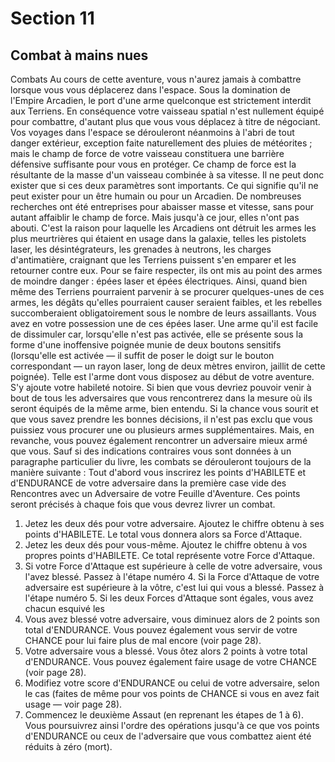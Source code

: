 # Section 11

## Combat à mains nues

Combats
Au cours de cette aventure, vous n'aurez jamais à combattre lorsque vous vous déplacerez dans l'espace. Sous la domination de l'Empire Arcadien, le port d'une arme quelconque est strictement interdit aux Terriens. En conséquence votre vaisseau spatial n'est nullement équipé pour combattre, d'autant plus que vous vous déplacez à titre de négociant. Vos voyages dans l'espace se dérouleront néanmoins à l'abri de tout danger extérieur, exception faite naturellement des pluies de météorites ; mais le champ de force de votre vaisseau constituera une barrière défensive suffisante pour vous en protéger.
Ce champ de force est la résultante de la masse d'un vaisseau combinée à sa vitesse. Il ne peut donc exister que si ces deux paramètres sont importants. Ce qui signifie qu'il ne peut exister pour un être humain ou pour un Arcadien.
De nombreuses recherches ont été entreprises pour abaisser masse et vitesse, sans pour autant affaiblir le champ de force. Mais jusqu'à ce jour, elles n'ont pas abouti.
C'est la raison pour laquelle les Arcadiens ont détruit les armes les plus meurtrières qui étaient en usage dans la galaxie, telles les pistolets laser, les désintégrateurs, les grenades à neutrons, les charges d'antimatière, craignant que les Terriens puissent s'en emparer et les retourner contre eux.
Pour se faire respecter, ils ont mis au point des armes de moindre danger : épées laser et épées électriques.
Ainsi, quand bien même des Terriens pourraient parvenir à se procurer quelques-unes de ces
armes, les dégâts qu'elles pourraient causer seraient faibles, et les rebelles succomberaient obligatoirement sous le nombre de leurs assaillants. Vous avez en votre possession une de ces épées laser. Une arme qu'il est facile de dissimuler car, lorsqu'elle n'est pas activée, elle se présente sous la forme d'une inoffensive poignée munie de deux boutons sensitifs (lorsqu'elle est activée — il suffit de poser le doigt sur le bouton correspondant — un rayon laser, long de deux mètres environ, jaillit de cette poignée). Telle est l'arme dont vous disposez au début de votre aventure. S'y ajoute votre habileté notoire. Si bien que vous devriez pouvoir venir à bout de tous les adversaires que vous rencontrerez dans la mesure où ils seront équipés de la même arme, bien entendu. Si la chance vous sourit et que vous savez prendre les bonnes décisions, il n'est pas exclu que vous puissiez vous procurer une ou plusieurs armes supplémentaires. Mais, en revanche, vous pouvez également rencontrer un adversaire mieux armé que vous. Sauf si des indications contraires vous sont données à un paragraphe particulier du livre, les combats se dérouleront toujours de la manière suivante : Tout d'abord vous inscrirez les points d'HABlLETE et d'ENDURANCE de votre adversaire dans la première case vide des Rencontres avec un Adversaire de votre Feuille d'Aventure. Ces points seront précisés à chaque fois que vous devrez livrer un combat.
1. Jetez les deux dés pour votre adversaire. Ajoutez le chiffre obtenu à ses points d'HABlLETE. Le total vous donnera alors sa Force d'Attaque.
2. Jetez les deux dés pour vous-même. Ajoutez le chiffre obtenu à vos propres points d'HABlLETE. Ce total représente votre Force d'Attaque.
3. Si votre Force d'Attaque est supérieure à celle de votre adversaire, vous l'avez blessé. Passez à l'étape numéro 4. Si la Force d'Attaque de votre adversaire est supérieure à la vôtre, c'est lui qui vous a blessé. Passez à l'étape numéro 5. Si les deux Forces d'Attaque sont égales, vous avez chacun esquivé les
4. Vous avez blessé votre adversaire, vous diminuez alors de 2 points son total d'ENDURANCE. Vous pouvez également vous servir de votre CHANCE pour lui faire plus de mal encore (voir page 28).
5. Votre adversaire vous a blessé. Vous ôtez alors 2 points à votre total d'ENDURANCE. Vous pouvez également faire usage de votre CHANCE (voir page 28).
6. Modifiez votre score d'ENDURANCE ou celui de votre adversaire, selon le cas (faites de même pour vos points de CHANCE si vous en avez fait usage — voir page 28).
7. Commencez le deuxième Assaut (en reprenant les étapes de 1 à 6). Vous poursuivrez ainsi l'ordre des opérations jusqu'à ce que vos points d'ENDURANCE ou ceux de l'adversaire que vous combattez aient été réduits à zéro (mort).